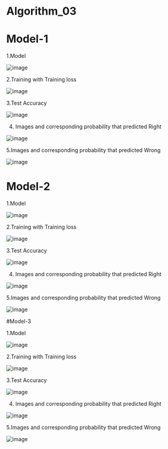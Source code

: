 # Algorithm_03

# Model-1

1.Model

![image](https://user-images.githubusercontent.com/52996753/173223203-1b014537-68fd-4b95-9baf-625b32a04237.png)

2.Training with Training loss

![image](https://user-images.githubusercontent.com/52996753/173223280-100ccec7-fab2-481a-b257-c09d4c2ab7f9.png)

3.Test Accuracy

![image](https://user-images.githubusercontent.com/52996753/173223296-6dafc60a-6342-4ec6-989a-fc4678890220.png)

4. Images and corresponding probability that predicted Right


![image](https://user-images.githubusercontent.com/52996753/173223356-f942e7f9-4346-47cd-bd57-357f0fcf0744.png)

5.Images and corresponding probability that predicted Wrong

![image](https://user-images.githubusercontent.com/52996753/173223394-b89e87ca-cbf8-487a-8675-1a67eea3486a.png)

# Model-2

1.Model

![image](https://user-images.githubusercontent.com/52996753/173223487-5aa559ce-aadc-4c57-9815-bfb9f98c236e.png)

2.Training with Training loss

![image](https://user-images.githubusercontent.com/52996753/173223584-fbd40a9b-af92-4e09-beab-3d22ecc3c924.png)

3.Test Accuracy

![image](https://user-images.githubusercontent.com/52996753/173223620-d4a32543-7989-4122-8f50-dc5175739df3.png)

4. Images and corresponding probability that predicted Right


![image](https://user-images.githubusercontent.com/52996753/173223645-f6691e25-787f-4464-aae7-ad72dde71eed.png)

5.Images and corresponding probability that predicted Wrong

![image](https://user-images.githubusercontent.com/52996753/173223667-8182586a-5778-42ea-acf9-73f9b8d2cc8d.png)

#Model-3

1.Model

![image](https://user-images.githubusercontent.com/52996753/173223744-6da31819-1998-47d0-9a17-2bd41a50cb23.png)

2.Training with Training loss

![image](https://user-images.githubusercontent.com/52996753/173223916-8b8a3a2c-98ec-4b1a-9513-f5e50077631b.png)

3.Test Accuracy

![image](https://user-images.githubusercontent.com/52996753/173223949-db49d2d9-9980-4f5b-85b4-9fec952e5ce8.png)

4. Images and corresponding probability that predicted Right

![image](https://user-images.githubusercontent.com/52996753/173223987-5a90fef8-9464-4534-b6c8-975a3459e116.png)

5.Images and corresponding probability that predicted Wrong

![image](https://user-images.githubusercontent.com/52996753/173224020-590a914e-ea8b-4c8f-8b41-b7cd4a0f3179.png)
